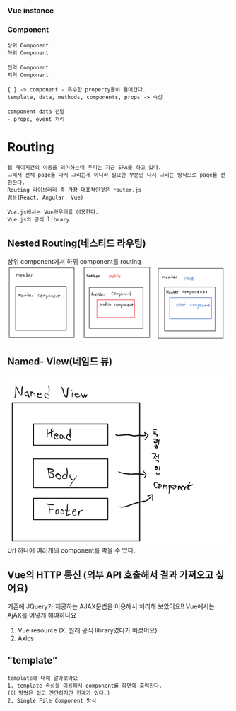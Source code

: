 ### Vue instance

### Component
```
상위 Component
하위 Component

전역 Component
지역 Component

{ } -> component - 특수한 property들이 들어간다.
template, data, methods, components, props -> 속성

component data 전달
- props, event 처리
```
# Routing
```
웹 페이지간의 이동을 의미하는데 우리는 지금 SPA를 하고 있다.
그래서 전체 page를 다시 그리는게 아니라 필요한 부분만 다시 그리는 방식으로 page를 전환한다.
Routing 라이브러리 중 가장 대표적인것은 router.js 
범용(React, Angular, Vue)

Vue.js에서는 Vue라우터를 이용한다.
Vue.js의 공식 library
```
## Nested Routing(네스티드 라우팅)
상위 component에서 하위 component를 routing
![](images/2023-01-27-11-13-23.png)

## Named- View(네임드 뷰)
![](images/2023-01-27-11-44-52.png)
Url 하나에 여러개의 component를 박을 수 있다.

## Vue의 HTTP 통신 (외부 API 호출해서 결과 가져오고 싶어요)
기존에 JQuery가 제공하는 AJAX문법을 이용해서 처리해 보았어요!!
Vue에서는 AjAX를 어떻게 해야하나요
1. Vue resource (X, 원래 공식 library였다가 빠졌어요)
2. Axics

## "template" 
```
template에 대해 알아보아요
1. template 속성을 이용해서 component를 화면에 출력한다.
(이 방법은 쉽고 간단하지만 한계가 있다.)
2. Single File Component 방식